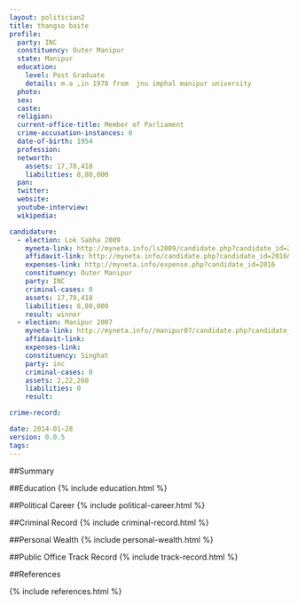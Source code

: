 ```yaml
---
layout: politician2
title: thangso baite
profile: 
  party: INC
  constituency: Outer Manipur
  state: Manipur
  education: 
    level: Post Graduate
    details: m.a ,in 1978 from  jnu imphal manipur university
  photo: 
  sex: 
  caste: 
  religion: 
  current-office-title: Member of Parliament
  crime-accusation-instances: 0
  date-of-birth: 1954
  profession: 
  networth: 
    assets: 17,78,418
    liabilities: 8,80,000
  pan: 
  twitter: 
  website: 
  youtube-interview: 
  wikipedia: 

candidature: 
  - election: Lok Sabha 2009
    myneta-link: http://myneta.info/ls2009/candidate.php?candidate_id=2016
    affidavit-link: http://myneta.info/candidate.php?candidate_id=2016&scan=original
    expenses-link: http://myneta.info/expense.php?candidate_id=2016
    constituency: Outer Manipur 
    party: INC
    criminal-cases: 0
    assets: 17,78,418
    liabilities: 8,80,000
    result: winner 
  - election: Manipur 2007
    myneta-link: http://myneta.info//manipur07/candidate.php?candidate_id=72
    affidavit-link: 
    expenses-link: 
    constituency: Singhat 
    party: inc
    criminal-cases: 0
    assets: 2,22,260
    liabilities: 0
    result:  

crime-record: 

date: 2014-01-28
version: 0.0.5
tags: 
---
```

##Summary


##Education
{% include education.html %}


##Political Career
{% include political-career.html %}


##Criminal Record
{% include criminal-record.html %}


##Personal Wealth
{% include personal-wealth.html %}


##Public Office Track Record
{% include track-record.html %}


##References


{% include references.html %}